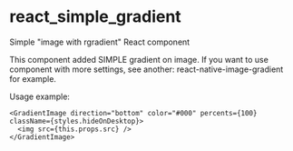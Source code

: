 # react_simple_gradient
Simple "image with rgradient" React component

This component added SIMPLE gradient on image. If you want to use component with more settings, see another: react-native-image-gradient for example. 

Usage example:
```react
<GradientImage direction="bottom" color="#000" percents={100} className={styles.hideOnDesktop}>
  <img src={this.props.src} />
</GradientImage>  
```
